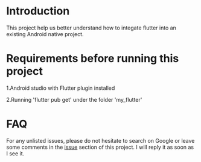 # Introduction 

This project help us better understand how to integate flutter into an existing Android native project.

# Requirements before running this project

1.Android studio with Flutter plugin installed

2.Running 'flutter pub get' under the folder 'my_flutter'

# FAQ 

For any unlisted issues, please do not hesitate to search on Google or leave some comments in the [issue](https://github.com/Sandwich2080/HelloAndroid2021/issues) section of this project. I will reply it as soon as I see it. 

